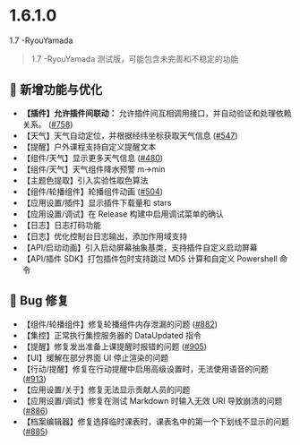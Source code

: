 # 1.6.1.0

1.7 -RyouYamada

> 1.7 -RyouYamada 测试版，可能包含未完善和不稳定的功能

## 🚀 新增功能与优化

- **【插件】允许插件间联动：** 允许插件间互相调用接口，并自动验证和处理依赖关系。 ([#758](https://github.com/ClassIsland/ClassIsland/issues/758))
- 【天气】天气自动定位，并根据经纬坐标获取天气信息 ([#547](https://github.com/ClassIsland/ClassIsland/issues/547))
- 【提醒】户外课程支持自定义提醒文本
- 【组件/天气】显示更多天气信息 ([#480](https://github.com/ClassIsland/ClassIsland/issues/480))
- 【组件/天气】天气组件降水预警 m->min
- 【主题色提取】引入实验性取色算法
- 【组件/轮播组件】轮播组件动画 ([#504](https://github.com/ClassIsland/ClassIsland/issues/504))
- 【应用设置/插件】显示插件下载量和 stars
- 【应用设置/调试】在 Release 构建中启用调试菜单的确认
- 【日志】日志打码功能
- 【日志】优化控制台日志输出，添加作用域支持
- 【API/启动动画】引入启动屏幕抽象基类，支持插件自定义启动屏幕
- 【API/插件 SDK】打包插件包时支持跳过 MD5 计算和自定义 Powershell 命令

## 🐛 Bug 修复

- 【组件/轮播组件】修复轮播组件内存泄漏的问题 ([#882](https://github.com/ClassIsland/ClassIsland/issues/882))
- 【集控】正常执行集控服务器的 DataUpdated 指令
- 【提醒】修复发出准备上课提醒时报错的问题 ([#905](https://github.com/ClassIsland/ClassIsland/issues/905))
- 【UI】缓解在部分界面 UI 停止渲染的问题
- 【行动/提醒】修复在行动提醒中启用高级设置时，无法使用语音的问题 ([#913](https://github.com/ClassIsland/ClassIsland/issues/913)) 
- 【应用设置/关于】修复无法显示贡献人员的问题
- 【应用设置/调试】修复在测试 Markdown 时输入无效 URI 导致崩溃的问题 ([#886](https://github.com/ClassIsland/ClassIsland/issues/886))
- 【档案编辑器】修复选择临时课表时，课表名中的第一个下划线不显示的问题 ([#885](https://github.com/ClassIsland/ClassIsland/issues/885)) 

<!-- generated by git-cliff -->
